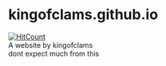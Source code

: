 # kingofclams.github.io
[![HitCount](http://hits.dwyl.com/kingofclams/kingofclamsgithubio.svg)](http://hits.dwyl.com/kingofclams/kingofclamsgithubio)<br>
A website by kingofclams<br>
dont expect much from this
